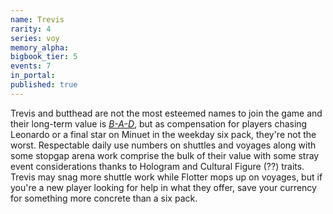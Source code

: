 ```yaml
---
name: Trevis
rarity: 4
series: voy
memory_alpha:
bigbook_tier: 5
events: 7
in_portal:
published: true
---
```


Trevis and butthead are not the most esteemed names to join the game and their long-term value is [_B-A-D_](https://www.youtube.com/watch?v=dsUXAEzaC3Q), but as compensation for players chasing Leonardo or a final star on Minuet in the weekday six pack, they're not the worst. Respectable daily use numbers on shuttles and voyages along with some stopgap arena work comprise the bulk of their value with some stray event considerations thanks to Hologram and Cultural Figure (??) traits. Trevis may snag more shuttle work while Flotter mops up on voyages, but if you're a new player looking for help in what they offer, save your currency for something more concrete than a six pack.
